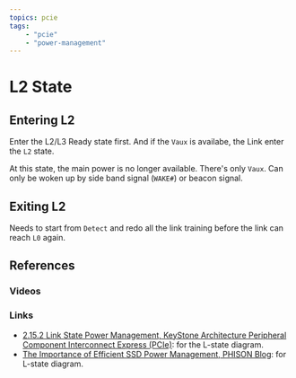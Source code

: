 ```yaml
---
topics: pcie
tags:
    - "pcie"
    - "power-management"
---
```


# L2 State

## Entering L2

Enter the L2/L3 Ready state first. And if the `Vaux` is availabe, the Link enter the `L2` state.

At this state, the main power is no longer available. There's only `Vaux`. Can only be woken up by side band signal (`WAKE#`) or beacon signal.

## Exiting L2

Needs to start from `Detect` and redo all the link training before the link can reach `L0` again.

## References

### Videos

### Links

- [2.15.2 Link State Power Management, KeyStone Architecture Peripheral Component Interconnect Express (PCIe)](https://www.ti.com/lit/ug/sprugs6d/sprugs6d.pdf): for the L-state diagram.
- [The Importance of Efficient SSD Power Management, PHISON Blog](https://phisonblog.com/the-importance-of-efficient-ssd-power-management-2/): for L-state diagram.
